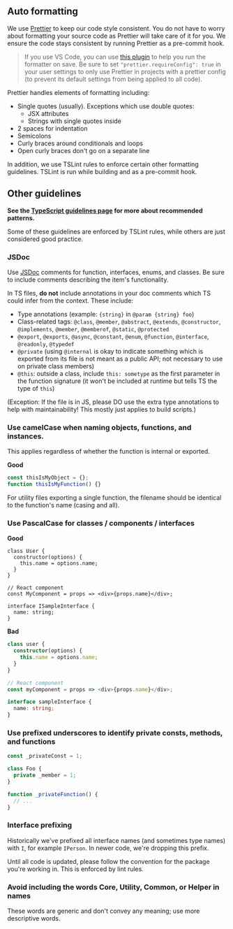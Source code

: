 ## Auto formatting

We use [Prettier](https://prettier.io) to keep our code style consistent. You do not have to worry about formatting your source code as Prettier will take care of it for you. We ensure the code stays consistent by running Prettier as a pre-commit hook.

> If you use VS Code, you can use [this plugin](https://marketplace.visualstudio.com/items?itemName=esbenp.prettier-vscode) to help you run the formatter on save. Be sure to set `"prettier.requireConfig": true` in your user settings to only use Prettier in projects with a prettier config (to prevent its default settings from being applied to all code).

Prettier handles elements of formatting including:

- Single quotes (usually). Exceptions which use double quotes:
  - JSX attributes
  - Strings with single quotes inside
- 2 spaces for indentation
- Semicolons
- Curly braces around conditionals and loops
- Open curly braces don't go on a separate line

In addition, we use TSLint rules to enforce certain other formatting guidelines. TSLint is run while building and as a pre-commit hook.

## Other guidelines

**See the [TypeScript guidelines page](TypeScript-Guidelines) for more about recommended patterns.**

Some of these guidelines are enforced by TSLint rules, while others are just considered good practice.

### JSDoc

Use [JSDoc](http://usejsdoc.org/about-getting-started.html) comments for function, interfaces, enums, and classes. Be sure to include comments describing the item's functionality.

In TS files, **do not** include annotations in your doc comments which TS could infer from the context. These include:

- Type annotations (example: `{string}` in `@param {string} foo`)
- Class-related tags: `@class`, `@member`, `@abstract`, `@extends`, `@constructor`, `@implements`, `@member`, `@memberof`, `@static`, `@protected`
- `@export`, `@exports`, `@async`, `@constant`, `@enum`, `@function`, `@interface`, `@readonly`, `@typedef`
- `@private` (using `@internal` is okay to indicate something which is exported from its file is not meant as a public API; not necessary to use on private class members)
- `@this`: outside a class, include `this: sometype` as the first parameter in the function signature (it won't be included at runtime but tells TS the type of `this`)

(Exception: If the file is in JS, please DO use the extra type annotations to help with maintainability! This mostly just applies to build scripts.)

### Use camelCase when naming objects, functions, and instances.

This applies regardless of whether the function is internal or exported.

**Good**

```ts
const thisIsMyObject = {};
function thisIsMyFunction() {}
```

For utility files exporting a single function, the filename should be identical to the function's name (casing and all).

### Use PascalCase for classes / components / interfaces

**Good**

```tsx
class User {
  constructor(options) {
    this.name = options.name;
  }
}

// React component
const MyComponent = props => <div>{props.name}</div>;

interface ISampleInterface {
  name: string;
}
```

**Bad**

```ts
class user {
  constructor(options) {
    this.name = options.name;
  }
}

// React component
const myComponent = props => <div>{props.name}</div>;

interface sampleInterface {
  name: string;
}
```

### Use prefixed underscores to identify private consts, methods, and functions

```ts
const _privateConst = 1;

class Foo {
  private _member = 1;
}

function _privateFunction() {
  // ...
}
```

### Interface prefixing

Historically we've prefixed all interface names (and sometimes type names) with `I`, for example `IPerson`. In newer code, we're dropping this prefix.

Until all code is updated, please follow the convention for the package you're working in. This is enforced by lint rules.

### Avoid including the words Core, Utility, Common, or Helper in names

These words are generic and don't convey any meaning; use more descriptive words.
